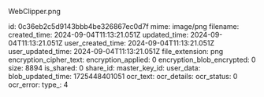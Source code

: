 WebClipper.png

id: 0c36eb2c5d9143bbb4be326867ec0d7f
mime: image/png
filename: 
created_time: 2024-09-04T11:13:21.051Z
updated_time: 2024-09-04T11:13:21.051Z
user_created_time: 2024-09-04T11:13:21.051Z
user_updated_time: 2024-09-04T11:13:21.051Z
file_extension: png
encryption_cipher_text: 
encryption_applied: 0
encryption_blob_encrypted: 0
size: 8894
is_shared: 0
share_id: 
master_key_id: 
user_data: 
blob_updated_time: 1725448401051
ocr_text: 
ocr_details: 
ocr_status: 0
ocr_error: 
type_: 4